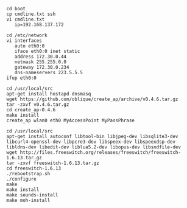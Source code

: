     cd boot
    cp cmdline.txt ssh
    vi cmdline.txt
       ip=192.168.137.172

    cd /etc/network
    vi interfaces
       auto eth0:0
       iface eth0:0 inet static
       address 172.30.0.44
       netmask 255.255.0.0
       gateway 172.30.0.234
       dns-nameservers 223.5.5.5
    ifup eth0:0

    cd /usr/local/src
    apt-get install hostapd dnsmasq
    wget https://github.com/oblique/create_ap/archive/v0.4.6.tar.gz
    tar -zxvf v0.4.6.tar.gz
    cd create_ap-0.4.6
    make install
    create_ap wlan0 eth0 MyAccessPoint MyPassPhrase

    cd /usr/local/src
    apt-get install autoconf libtool-bin libjpeg-dev libsqlite3-dev libcurl4-openssl-dev libpcre3-dev libspeex-dev libspeexdsp-dev libldns-dev libedit-dev liblua5.2-dev libopus-dev libsndfile-dev
    wget http://files.freeswitch.org/releases/freeswitch/freeswitch-1.6.13.tar.gz
    tar -zxvf freeswitch-1.6.13.tar.gz
    cd freeswitch-1.6.13
    ./rebootstrap.sh
    ./configure
    make
    make install
    make sounds-install
    make moh-install
